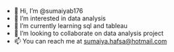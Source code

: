 - 👋 Hi, I’m @sumaiyab176
- 👀 I’m interested in data analysis
- 🌱 I’m currently learning sql and tableau
- 💞️ I’m looking to collaborate on data analysis project
- 📫 You can reach me at sumaiya.hafsa@hotmail.com

<!---
sumaiyab176/sumaiyab176 is a ✨ special ✨ repository because its `README.md` (this file) appears on your GitHub profile.
You can click the Preview link to take a look at your changes.
--->
